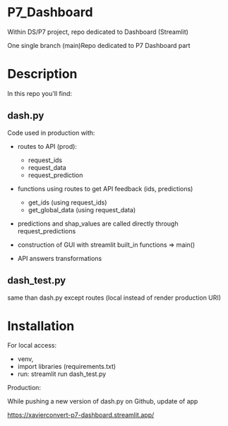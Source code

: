 # P7_Dashboard
Within DS/P7 project, repo dedicated to Dashboard (Streamlit)

One single branch (main)Repo dedicated to P7 Dashboard part

# Description

In this repo you'll find:

## dash.py

Code used in production with:

- routes to API (prod):
    - request_ids
    - request_data
    - request_prediction

- functions using routes to get API feedback (ids, predictions)
    - get_ids (using request_ids)
    - get_global_data (using request_data)

- predictions and shap_values are called directly through request_predictions

- construction of GUI with streamlit built_in functions => main()

+ API answers transformations

## dash_test.py

same than dash.py except routes (local instead of render production URI)

# Installation

For local access: 
- venv, 
- import libraries (requirements.txt)
- run: streamlit run dash_test.py

Production:

While pushing a new version of dash.py on Github, update of app

 https://xavierconvert-p7-dashboard.streamlit.app/

